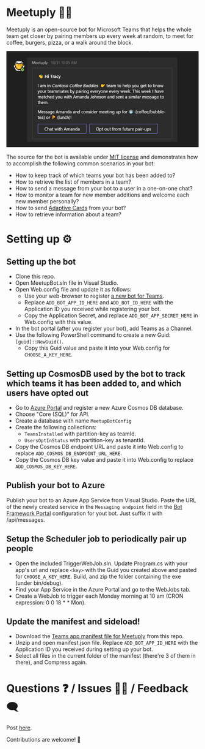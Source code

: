 # Meetuply 🤝🤖
Meetuply is an open-source bot for Microsoft Teams that helps the whole team get closer by pairing members up every week at random, to meet for coffee, burgers, pizza, or a walk around the block.

![Meetuply pair up notification](MeetuplyPairupNotification.png)

The source for the bot is available under [MIT license](LICENSE) and demonstrates how to accomplish the following common scenarios in your bot:

* How to keep track of which teams your bot has been added to?
* How to retrieve the list of members in a team?
* How to send a message from your bot to a user in a one-on-one chat?
* How to monitor a team for new member additions and welcome each new member personally?
* How to send [Adaptive Cards](https://docs.microsoft.com/en-us/adaptive-cards/getting-started/bots) from your bot?
* How to retrieve information about a team?

# Setting up ⚙

## Setting up the bot
* Clone this repo.
* Open MeetupBot.sln file in Visual Studio.
* Open Web.config file and update it as follows:
  * Use your web-browser to register [a new bot for Teams](https://dev.botframework.com/bots/new).  
  * Replace `ADD_BOT_APP_ID_HERE` and `ADD_BOT_ID_HERE` with the Application ID you received while registering your bot.
  * Copy the Application Secret, and replace `ADD_BOT_APP_SECRET_HERE` in Web.config with this value.
* In the bot portal (after you register your bot), add Teams as a Channel.
* Use the following PowerShell command to create a new Guid: `[guid]::NewGuid()`.
  * Copy this Guid value and paste it into your Web.config for `CHOOSE_A_KEY_HERE`.
  
## Setting up CosmosDB used by the bot to track which teams it has been added to, and which users have opted out
* Go to [Azure Portal](https://portal.azure.com) and register a new Azure Cosmos DB database.
* Choose "Core (SQL)" for API.
* Create a database with name `MeetupBotConfig`
* Create the following collections:
  * `TeamsInstalled` with partition-key as teamId.
  * `UsersOptInStatus` with partition-key as tenantId.
* Copy the Cosmos DB endpoint URL and paste it into Web.config to replace `ADD_COSMOS_DB_ENDPOINT_URL_HERE`.
* Copy the Cosmos DB key value and paste it into Web.config to replace `ADD_COSMOS_DB_KEY_HERE`.

## Publish your bot to Azure
Publish your bot to an Azure App Service from Visual Studio. Paste the URL of the newly created service in the `Messaging endpoint` field in the [Bot Framework Portal](https://dev.botframework.com) configuration for yout bot. Just suffix it with /api/messages.

## Setup the Scheduler job to periodically pair up people
* Open the included TriggerWebJob.sln. Update Program.cs with your app's url and replace `<key>` with the Guid you created above and pasted for `CHOOSE_A_KEY_HERE`. Build, and zip the folder containing the exe (under bin/debug).
* Find your App Service in the Azure Portal and go to the WebJobs tab.
* Create a WebJob to trigger each Monday morning at 10 am (CRON expression: 0 0 18 * * Mon).

## Update the manifest and sideload!
* Download the [Teams app manifest file for Meetuply](manifest/Meetuply.zip) from this repo.
* Unzip and open manifest.json file. Replace `ADD_BOT_APP_ID_HERE` with the Application ID you received during setting up your bot.
* Select all files in the current folder of the manifest (there're 3 of them in there), and Compress again.

# Questions ❓ / Issues 🙋‍♂️ / Feedback 🗨
Post [here](https://github.com/siduppal/TeamsMeetuplyBot/issues).

Contributions are welcome! 👏
